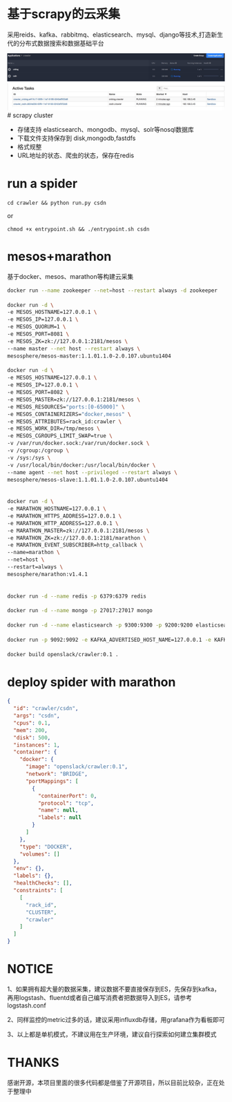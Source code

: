 # 基于scrapy的云采集
采用reids、kafka、rabbitmq、elasticsearch、mysql、django等技术,打造新生代的分布式数据搜索和数据基础平台

<img src="./docs/static/images/marathon.png">
<img src="./docs/static/images/mesos.png">
# scrapy cluster

* 存储支持 elasticsearch、mongodb、mysql、solr等nosql数据库
* 下载文件支持保存到 disk,mongodb,fastdfs
* 格式规整
* URL地址的状态、爬虫的状态，保存在redis

# run a spider

```
cd crawler && python run.py csdn
```

or

```
chmod +x entrypoint.sh && ./entrypoint.sh csdn
```

# mesos+marathon

基于docker、mesos、marathon等构建云采集

```bash
docker run --name zookeeper --net=host --restart always -d zookeeper

docker run -d \
-e MESOS_HOSTNAME=127.0.0.1 \
-e MESOS_IP=127.0.0.1 \
-e MESOS_QUORUM=1 \
-e MESOS_PORT=8081 \
-e MESOS_ZK=zk://127.0.0.1:2181/mesos \
--name master --net host --restart always \
mesosphere/mesos-master:1.1.01.1.0-2.0.107.ubuntu1404

docker run -d \
-e MESOS_HOSTNAME=127.0.0.1 \
-e MESOS_IP=127.0.0.1 \
-e MESOS_PORT=8082 \
-e MESOS_MASTER=zk://127.0.0.1:2181/mesos \
-e MESOS_RESOURCES="ports:[0-65000]" \
-e MESOS_CONTAINERIZERS="docker,mesos" \
-e MESOS_ATTRIBUTES=rack_id:crawler \
-e MESOS_WORK_DIR=/tmp/mesos \
-e MESOS_CGROUPS_LIMIT_SWAP=true \
-v /var/run/docker.sock:/var/run/docker.sock \
-v /cgroup:/cgroup \
-v /sys:/sys \
-v /usr/local/bin/docker:/usr/local/bin/docker \
--name agent --net host --privileged --restart always \
mesosphere/mesos-slave:1.1.01.1.0-2.0.107.ubuntu1404


docker run -d \
-e MARATHON_HOSTNAME=127.0.0.1 \
-e MARATHON_HTTPS_ADDRESS=127.0.0.1 \
-e MARATHON_HTTP_ADDRESS=127.0.0.1 \
-e MARATHON_MASTER=zk://127.0.0.1:2181/mesos \
-e MARATHON_ZK=zk://127.0.0.1:2181/marathon \
-e MARATHON_EVENT_SUBSCRIBER=http_callback \
--name=marathon \
--net=host \
--restart=always \
mesosphere/marathon:v1.4.1 


docker run -d --name redis -p 6379:6379 redis

docker run -d --name mongo -p 27017:27017 mongo

docker run -d --name elasticsearch -p 9300:9300 -p 9200:9200 elasticsearch

docker run -p 9092:9092 -e KAFKA_ADVERTISED_HOST_NAME=127.0.0.1 -e KAFKA_CREATE_TOPICS=“crawler” -e KAFKA_ZOOKEEPER_CONNECT=“127.0.0.1:2181” -v /var/run/docker.sock:/var/run/docker.sock wurstmeister/kafka

docker build openslack/crawler:0.1 .

```


# deploy spider with marathon

```json
{
  "id": "crawler/csdn",
  "args": "csdn",
  "cpus": 0.1,
  "mem": 200,
  "disk": 500,
  "instances": 1,
  "container": {
    "docker": {
      "image": "openslack/crawler:0.1",
      "network": "BRIDGE",
      "portMappings": [
        {
          "containerPort": 0,
          "protocol": "tcp",
          "name": null,
          "labels": null
        }
      ]
    },
    "type": "DOCKER",
    "volumes": []
  },
  "env": {},
  "labels": {},
  "healthChecks": [],
  "constraints": [
    [
      "rack_id",
      "CLUSTER",
      "crawler"
    ]
  ]
}
```

# NOTICE

1、如果拥有超大量的数据采集，建议数据不要直接保存到ES，先保存到kafka，再用logstash、fluentd或者自己编写消费者把数据导入到ES，请参考logstash.conf

2、同样监控的metric过多的话，建议采用influxdb存储，用grafana作为看板即可

3、以上都是单机模式，不建议用在生产环境，建议自行探索如何建立集群模式

# THANKS

感谢开源，本项目里面的很多代码都是借鉴了开源项目，所以目前比较杂，正在处于整理中

